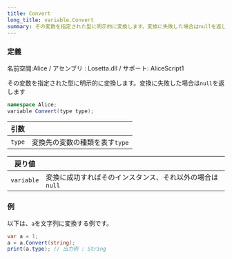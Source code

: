```yaml
---
title: Convert
long_title: variable.Convert
summary: その変数を指定された型に明示的に変換します。変換に失敗した場合はnullを返します。
---
```

### 定義
名前空間:Alice / アセンブリ : Losetta.dll / サポート: AliceScript1

その変数を指定された型に明示的に変換します。変換に失敗した場合は`null`を返します

```cs title="AliceScript"
namespace Alice;
variable Convert(type type);
```

|引数| |
|-|-|
|`type`| 変換先の変数の種類を表す`type`|

|戻り値| |
|-|-|
|`variable`| 変換に成功すればそのインスタンス、それ以外の場合は`null`|

### 例
以下は、`a`を文字列に変換する例です。

```cs title="AliceScript"
var a = 1;
a = a.Convert(string);
print(a.type); // 出力例 : String
```

